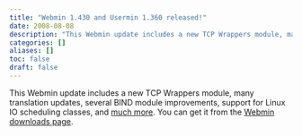 ```yaml
---
title: "Webmin 1.430 and Usermin 1.360 released!"
date: 2008-08-08
description: "This Webmin update includes a new TCP Wrappers module, many translation updates, several BIND..."
categories: []
aliases: []
toc: false
draft: false
---
```

This Webmin update includes a new TCP Wrappers module, many translation updates, several BIND module improvements, support for Linux IO scheduling classes, and [much more][1]. You can get it from the [Webmin downloads page][2].

  [1]: changes.html
  [2]: download.html
